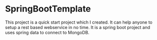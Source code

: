 # SpringBootTemplate
This project is a quick start project which I created. It can help anyone to setup a rest based webservice in no time. It is a spring boot project and uses spring data to connect to MongoDB.
